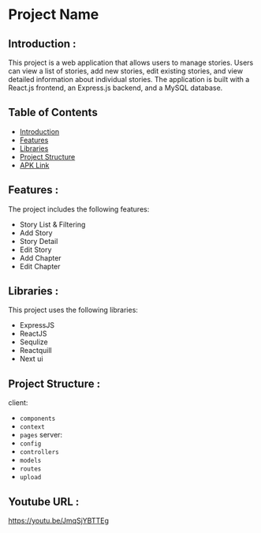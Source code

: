 # Project Name

## <a name="introduction"></a> Introduction :
This project is a web application that allows users to manage stories. Users can view a list of stories, add new stories, edit existing stories, and view detailed information about individual stories. The application is built with a React.js frontend, an Express.js backend, and a MySQL database.

## Table of Contents

- [Introduction](#introduction)
- [Features](#features)
- [Libraries](#libraries)
- [Project Structure](#project-structures)
- [APK Link](#apk-link)

## <a name="features"></a> Features :
The project includes the following features:
- Story List & Filtering
- Add Story
- Story Detail
- Edit Story
- Add Chapter
- Edit Chapter

## <a name="libraries"></a> Libraries :
This project uses the following libraries:
- ExpressJS
- ReactJS
- Sequlize
- Reactquill
- Next ui

## <a name="project-structures"></a> Project Structure :
client:
* `components`
* `context`
* `pages`
server:
* `config`
* `controllers`
* `models`
* `routes`
* `upload`

## <a name="apk-link"></a> Youtube URL :
https://youtu.be/JmqSjYBTTEg